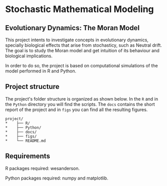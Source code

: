 # Stochastic Mathematical Modeling
## Evolutionary Dynamics: The Moran Model

This project intents to investigate concepts in evolutionary dynamics, specially biological effects that arise from stochasticy, such as Neutral drift.
The goal is to study the Moran model and get intuition of its behaviour and biological implications. 

In order to do so, the project is based on computational simulations of the model performed in R and Python.  

## Project structure

The project's folder structure is organized as shown below. In the `R` and in the `Python` directory you will find the scripts. The `docs` contains the short report of the project
and in `figs` you can find all the resulting figures. 


```
project/
*    ├── R/
*    ├── Python/
*    ├── docs/
*    ├── figs/
*    └── README.md
```

## Requirements
R packages required: wesanderson.

Python packages required: numpy and matplotlib.

